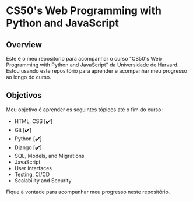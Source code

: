 # CS50's Web Programming with Python and JavaScript

## Overview
Este é o meu repositório para acompanhar o curso "CS50's Web Programming with Python and JavaScript" da Universidade de Harvard. Estou usando este repositório para aprender e acompanhar meu progresso ao longo do curso.

## Objetivos
Meu objetivo é aprender os seguintes tópicos até o fim do curso:
- HTML, CSS [✔️]
- Git [✔️]
- Python [✔️]
- Django [✔️]
- SQL, Models, and Migrations
- JavaScript
- User Interfaces
- Testing, CI/CD
- Scalability and Security

Fique à vontade para acompanhar meu progresso neste repositório.
